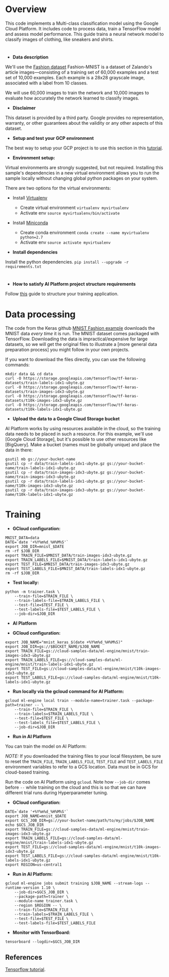 # Overview
This code implements a Multi-class classification model using the Google Cloud Platform. It includes code to process data, train a TensorFlow model and assess model performance.
This guide trains a neural network model to classify images of clothing, like sneakers and shirts.

#
* **Data description**

We'll use the
[Fashion dataset](https://github.com/zalandoresearch/fashion-mnist)
Fashion-MNIST is a dataset of Zalando's article images—consisting of a training
set of 60,000 examples and a test set of 10,000 examples. Each example is a
28x28 grayscale image, associated with a label from 10 classes.

We will use 60,000 images to train the network and 10,000 images to evaluate how
accurately the network learned to classify images.

* **Disclaimer**

This dataset is provided by a third party. Google provides no representation,
warranty, or other guarantees about the validity or any other aspects of this dataset.

* **Setup and test your GCP environment**

The best way to setup your GCP project is to use this section in this
[tutorial](https://cloud.google.com/ml-engine/docs/tensorflow/getting-started-training-prediction#set-up-your-gcp-project).

* **Environment setup:**

Virtual environments are strongly suggested, but not required. Installing this
sample's dependencies in a new virtual environment allows you to run the sample
locally without changing global python packages on your system.

There are two options for the virtual environments:

*   Install [Virtualenv](https://virtualenv.pypa.io/en/stable/) 
    *   Create virtual environment `virtualenv myvirtualenv`
    *   Activate env `source myvirtualenv/bin/activate`
*   Install [Miniconda](https://conda.io/miniconda.html)
    *   Create conda environment `conda create --name myvirtualenv python=2.7`
    *   Activate env `source activate myvirtualenv`

* **Install dependencies**

Install the python dependencies. `pip install --upgrade -r requirements.txt`

# 
* **How to satisfy AI Platform project structure requirements**

Follow [this](https://cloud.google.com/ml-engine/docs/tensorflow/packaging-trainer#project-structure) guide to structure your training application.


# Data processing

The code from the Keras github
[MNIST Fashion example](https://www.tensorflow.org/tutorials/keras/basic_classification)
downloads the MNIST data *every time* it is run. The MNIST dataset comes
packaged with TensorFlow. Downloading the data is impractical/expensive for
large datasets, so we will get the original files to illustrate a [more general
data preparation process] you might follow in your own projects.

If you want to download the files directly, you can use the following commands:

```shell
mkdir data && cd data
curl -O https://storage.googleapis.com/tensorflow/tf-keras-datasets/train-labels-idx1-ubyte.gz
curl -O https://storage.googleapis.com/tensorflow/tf-keras-datasets/train-images-idx3-ubyte.gz
curl -O https://storage.googleapis.com/tensorflow/tf-keras-datasets/t10k-images-idx3-ubyte.gz
curl -O https://storage.googleapis.com/tensorflow/tf-keras-datasets/t10k-labels-idx1-ubyte.gz
```

* **Upload the data to a Google Cloud Storage bucket**

AI Platform works by using resources available in the cloud, so the training
data needs to be placed in such a resource. For this example, we'll use [Google
Cloud Storage], but it's possible to use other resources like [BigQuery]. Make a
bucket (names must be globally unique) and place the data in there:

```shell
gsutil mb gs://your-bucket-name
gsutil cp -r data/train-labels-idx1-ubyte.gz gs://your-bucket-name/train-labels-idx1-ubyte.gz
gsutil cp -r data/train-images-idx3-ubyte.gz gs://your-bucket-name/train-images-idx3-ubyte.gz
gsutil cp -r data/train-labels-idx1-ubyte.gz gs://your-bucket-name/t10k-images-idx3-ubyte.gz
gsutil cp -r data/train-images-idx3-ubyte.gz gs://your-bucket-name/t10k-labels-idx1-ubyte.gz
```

# Training

* **GCloud configuration:**

```
MNIST_DATA=data
DATE=`date '+%Y%m%d_%H%M%S'`
export JOB_DIR=mnist_$DATE
rm -rf $JOB_DIR
export TRAIN_FILE=$MNIST_DATA/train-images-idx3-ubyte.gz
export TRAIN_LABELS_FILE=$MNIST_DATA/train-labels-idx1-ubyte.gz
export TEST_FILE=$MNIST_DATA/train-images-idx3-ubyte.gz
export TEST_LABELS_FILE=$MNIST_DATA/train-labels-idx1-ubyte.gz
rm -rf $JOB_DIR
```

* **Test locally:**

```
python -m trainer.task \
    --train-file=$TRAIN_FILE \
    --train-labels-file=$TRAIN_LABELS_FILE \
    --test-file=$TEST_FILE \
    --test-labels-file=$TEST_LABELS_FILE \
    --job-dir=$JOB_DIR
```

* **AI Platform**

* **GCloud configuration:**

```
export JOB_NAME="mnist_keras_$(date +%Y%m%d_%H%M%S)"
export JOB_DIR=gs://$BUCKET_NAME/$JOB_NAME
export TRAIN_FILE=gs://cloud-samples-data/ml-engine/mnist/train-images-idx3-ubyte.gz
export TRAIN_LABELS_FILE=gs://cloud-samples-data/ml-engine/mnist/train-labels-idx1-ubyte.gz
export TEST_FILE=gs://cloud-samples-data/ml-engine/mnist/t10k-images-idx3-ubyte.gz
export TEST_LABELS_FILE=gs://cloud-samples-data/ml-engine/mnist/t10k-labels-idx1-ubyte.gz
```

* **Run locally via the gcloud command for AI Platform:**

```
gcloud ml-engine local train --module-name=trainer.task --package-path=trainer -- \
    --train-file=$TRAIN_FILE \
    --train-labels=$TRAIN_LABELS_FILE \
    --test-file=$TEST_FILE \
    --test-labels_file=$TEST_LABELS_FILE \
    --job-dir=$JOB_DIR
```

* **Run in AI Platform**

You can train the model on AI Platform:

*NOTE:* If you downloaded the training files to your local filesystem, be sure
to reset the `TRAIN_FILE`, `TRAIN_LABELS_FILE`, `TEST_FILE` and `TEST_LABELS_FILE` environment variables to refer to a GCS location.
Data must be in GCS for cloud-based training.

Run the code on AI Platform using `gcloud`. Note how `--job-dir` comes
before `--` while training on the cloud and this is so that we can have
different trial runs during Hyperparameter tuning.

* **GCloud configuration:**

```
DATE=`date '+%Y%m%d_%H%M%S'`
export JOB_NAME=mnist_$DATE
export GCS_JOB_DIR=gs://your-bucket-name/path/to/my/jobs/$JOB_NAME
echo $GCS_JOB_DIR
export TRAIN_FILE=gs://cloud-samples-data/ml-engine/mnist/train-images-idx3-ubyte.gz
export TRAIN_LABELS_FILE=gs://cloud-samples-data/ml-engine/mnist/train-labels-idx1-ubyte.gz
export TEST_FILE=gs://cloud-samples-data/ml-engine/mnist/t10k-images-idx3-ubyte.gz
export TEST_LABELS_FILE=gs://cloud-samples-data/ml-engine/mnist/t10k-labels-idx1-ubyte.gz
export REGION=us-central1
```

* **Run in AI Platform:**

```
gcloud ml-engine jobs submit training $JOB_NAME --stream-logs --runtime-version 1.10 \
    --job-dir=$GCS_JOB_DIR \
    --package-path=trainer \
    --module-name trainer.task \
    --region $REGION -- \
    --train-file=$TRAIN_FILE \
    --train-labels=$TRAIN_LABELS_FILE \
    --test-file=$TEST_FILE \
    --test-labels-file=$TEST_LABELS_FILE
```

* **Monitor with TensorBoard:**

```
tensorboard --logdir=$GCS_JOB_DIR
```

## References

[Tensorflow tutorial](https://www.tensorflow.org/tutorials/keras/basic_classification).

